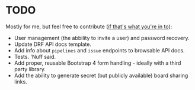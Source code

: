 # TODO
Mostly for me, but feel free to contribute
([if that's what you're in to][if you're into it]):

- User management (the abbility to invite a user) and password recovery.
- Update DRF API docs template.
- Add info about `pipelines` and `issue` endpoints to browsable API docs.
- Tests. 'Nuff said.
- Add proper, reusable Bootstrap 4 form handling - ideally with a third party library.
- Add the ability to generate secret (but publicly available) board sharing links.


[if you're into it]: https://youtu.be/uRJZfwDgNTM?t=4
